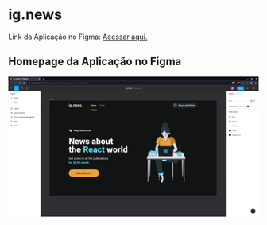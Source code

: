 # ig.news

Link da Aplicação no Figma: [Acessar aqui.](https://www.figma.com/file/gl0fHkQgvaUfXNjuwGtDDs/ig.news?node-id=1%3A2)

## Homepage da Aplicação no Figma

![Pewview da Homepage da Aplicação](public/preview-homepage.png)